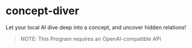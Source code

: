 # concept-diver
Let your local AI dive deep into a concept, and uncover hidden relations!

> NOTE:
This Program requires an OpenAI-compatible API